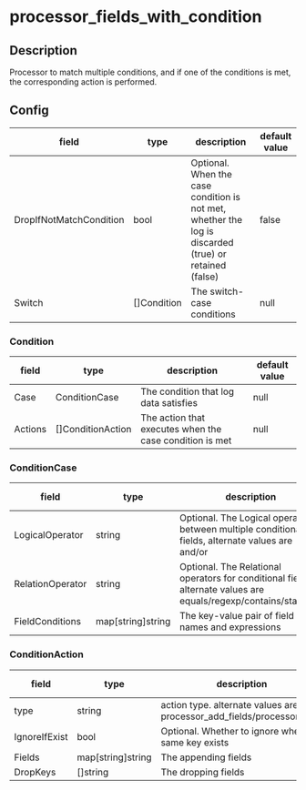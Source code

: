 # processor_fields_with_condition

## Description

Processor to match multiple conditions, and if one of the conditions is met, the corresponding action is performed.

## Config

|  field   |   type   |   description   | default value   |
| ---- | ---- | ---- | ---- |
|DropIfNotMatchCondition|bool|Optional. When the case condition is not met, whether the log is discarded (true) or retained (false)|false|
|Switch|[]Condition|The switch-case conditions|null|

### Condition

|  field   |   type   |   description   | default value   |
| ---- | ---- | ---- | ---- |
|Case|ConditionCase|The condition that log data satisfies|null|
|Actions|[]ConditionAction|The action that executes when the case condition is met|null|

### ConditionCase

|  field   |   type   |   description   | default value   |
| ---- | ---- | ---- | ---- |
|LogicalOperator|string|Optional. The Logical operators between multiple conditional fields, alternate values are and/or|and|
|RelationOperator|string|Optional. The Relational operators for conditional fields, alternate values are equals/regexp/contains/startwith|equals|
|FieldConditions|map[string]string|The key-value pair of field names and expressions|null|

### ConditionAction

|  field   |   type   |   description   | default value   |
| ---- | ---- | ---- | ---- |
|type|string|action type. alternate values are processor_add_fields/processor_drop||
|IgnoreIfExist|bool|Optional. Whether to ignore when the same key exists|false|
|Fields|map[string]string|The appending fields|null|
|DropKeys|[]string|The dropping fields|null|
